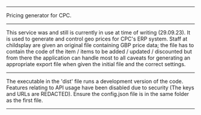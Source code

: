 ***

Pricing generator for CPC.

***

This service was and still is currently in use at time of writing (29.09.23). It is used to generate and control
geo prices for CPC's ERP system. Staff at childsplay are given an original file containing GBP price data; the file has
to contain the code of the item / items to be added / updated / discounted but from there the application can handle most to
all caveats for generating an appropriate export file when given the initial file and the correct settings.

***

The executable in the 'dist' file runs a development version of the code. Features relating to API usage have been disabled due to security (The keys and URLs are REDACTED).
Ensure the config.json file is in the same folder as the first file.

***

